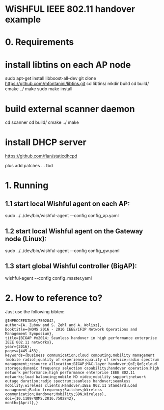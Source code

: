 WiSHFUL IEEE 802.11 handover example
====================================

# 0. Requirements

# install libtins on each AP node

sudo apt-get install libboost-all-dev
git clone https://github.com/mfontanini/libtins.git
cd libtins/
mkdir build
cd build/
cmake ../
make
sudo make install

# build external scanner daemon
cd scanner
cd build/
cmake ../
make

# install DHCP server
https://github.com/flan/staticdhcpd

plus add patches ... tbd

# 1. Running

## 1.1 start local Wishful agent on each AP:

sudo ../../dev/bin/wishful-agent --config config_ap.yaml

## 1.2 start local Wishful agent on the Gateway node (Linux):

sudo ../../dev/bin/wishful-agent --config config_gw.yaml

## 1.3 start global Wishful controller (BigAP):

wishful-agent --config config_master.yaml

# 2. How to reference to?

Just use the following bibtex:

    @INPROCEEDINGS{7502842, 
    author={A. Zubow and S. Zehl and A. Wolisz}, 
    booktitle={NOMS 2016 - 2016 IEEE/IFIP Network Operations and Management Symposium}, 
    title={BIGAP #x2014; Seamless handover in high performance enterprise IEEE 802.11 networks}, 
    year={2016}, 
    pages={445-453}, 
    keywords={business communication;cloud computing;mobility management (mobile radio);quality of experience;quality of service;radio spectrum management;resource allocation;BIGAP;MAC-layer handover;QoE;QoS;cloud storage;dynamic frequency selection capability;handover operation;high network performance;high performance enterprise IEEE 802.11 networks;load balancing;mobile HD video;mobility support;network outage duration;radio spectrum;seamless handover;seamless mobility;wireless clients;Handover;IEEE 802.11 Standard;Load management;Radio frequency;Switches;Wireless communication;Handover;Mobility;SDN;Wireless}, 
    doi={10.1109/NOMS.2016.7502842}, 
    month={April},}